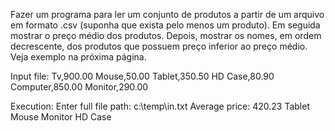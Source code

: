 Fazer um programa para ler um conjunto de produtos a partir de um
arquivo em formato .csv (suponha que exista pelo menos um produto).
Em seguida mostrar o preço médio dos produtos. Depois, mostrar os
nomes, em ordem decrescente, dos produtos que possuem preço
inferior ao preço médio.
Veja exemplo na próxima página.

Input file:
Tv,900.00
Mouse,50.00
Tablet,350.50
HD Case,80.90
Computer,850.00
Monitor,290.00

Execution:
Enter full file path: c:\temp\in.txt
Average price: 420.23
Tablet
Mouse
Monitor
HD Case
